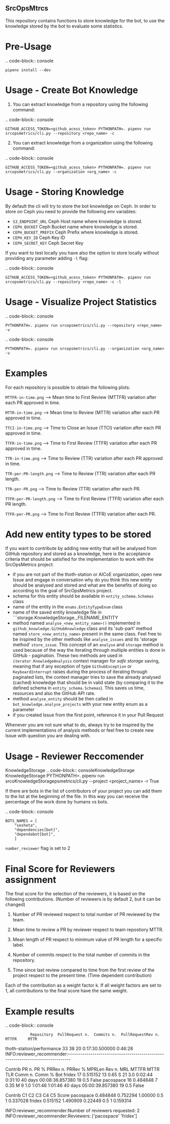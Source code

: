 SrcOpsMtrcs
------------

This repository contains functions to store knowledge for the bot,
to use the knowledge stored by the bot to evaluate some statistics.

Pre-Usage
=========

.. code-block:: console

    pipenv install --dev

Usage - Create Bot Knowledge
============================

1. You can extract knowledge from a repository using the following command:

.. code-block:: console

    GITHUB_ACCESS_TOKEN=<github_acess_token> PYTHONPATH=. pipenv run srcopsmetrics/cli.py --repository <repo_name> -c

2. You can extract knowledge from a organization using the following command:

.. code-block:: console

    GITHUB_ACCESS_TOKEN=<github_acess_token> PYTHONPATH=. pipenv run srcopsmetrics/cli.py --organization <org_name> -c

Usage - Storing Knowledge
====================================

By default the cli will try to store the bot knowledge on Ceph.
In order to store on Ceph you need to provide the following env variables:

- `S3_ENDPOINT_URL` Ceph Host name where knowledge is stored.
- `CEPH_BUCKET` Ceph Bucket name where knowledge is stored.
- `CEPH_BUCKET_PREFIX` Ceph Prefix where knowledge is stored.
- `CEPH_KEY_ID` Ceph Key ID
- `CEPH_SECRET_KEY` Ceph Secret Key

If you want to test locally you have also the option to store locally without providing any parameter adding `-l` flag:

.. code-block:: console

    GITHUB_ACCESS_TOKEN=<github_acess_token> PYTHONPATH=. pipenv run srcopsmetrics/cli.py --repository <repo_name> -c -l

Usage - Visualize Project Statistics
====================================

.. code-block:: console

    PYTHONPATH=. pipenv run srcopsmetrics/cli.py --repository <repo_name> -v

.. code-block:: console

    PYTHONPATH=. pipenv run srcopsmetrics/cli.py --organization <org_name> -v

Examples
=========
For each repository is possible to obtain the following plots:

`MTTFR-in-time.png` --> Mean time to First Review (MTTFR) variation after each PR approved in time.

`MTTR-in-time.png` --> Mean time to Review (MTTR) variation after each PR approved in time.

`TTCI-in-time.png` --> Time to Close an Issue (TTCI) variation after each PR approved in time.

`TTFR-in-time.png` --> Time to First Review (TTFR) variation after each PR approved in time.

`TTR-in-time.png` --> Time to Review (TTR) variation after each PR approved in time.

`TTR-per-PR-length.png` --> Time to Review (TTR) variation after each PR length.

`TTR-per-PR.png` --> Time to Review (TTR) variation after each PR.

`TTFR-per-PR-length.png` --> Time to First Review (TTFR) variation after each PR length.

`TTFR-per-PR.png` --> Time to First Review (TTFR) variation after each PR.

Add new entity types to be stored
====================================

If you want to contribute by adding new entity that will be analysed from GitHub repository and stored as a knowledge, here is the acceptance criteria that should be satisfied for the implementation to work with the SrcOpsMetrics project:

* if you are not part of the thoth-station or AICoE organization, open new Issue and engage in conversation why do you think this new entity should be analysed and stored and what are the benefits of doing so according to the goal of SrcOpsMetrics project. 
* schema for this entity should be available in ```entity_schema.Schemas``` class
* name of the entity in the ```enums.EntityTypeEnum``` class
* name of the saved entity knowledge file in ```storage.KnowledgeStorage._FILENAME_ENTITY
* method named ```analyse_<new_entity_name>()``` implemented in ```github_knowledge.GitHubKnowledge``` class and its 'sub-part' method named ```store_<new_entity_name>``` present in the same class. Feel free to be inspired by the other methods like ```analyse_issues``` and its 'storage method' ```store_issue```. This concept of an ```analyse``` and ```storage``` method is used because of the way the iterating through multiple entities is done in GitHub - pagination. These two methods are used in ```iterator.KnowledgeAnalysis``` context manager for *safe storage* saving, meaning that if any exception of type ```GithubException``` or ```KeyboardInterrupt``` raises during the process of iterating through paginated lists, the context manager tries to save the already analysed (cached) knowledge that should be in valid state (by comparing it to the defined schema in ```entity_schema.Schemas```). This saves us time, resources and also the GitHub API rate.
* method ```analyse_entity``` should be then called in ```bot_knowledge.analyse_projects``` with your new entity enum as a parameter
* if you created Issue from the first point, reference it in your Pull Request

Whenever you are not sure what to do, always try to be inspired by the current implementations of analysis methods or feel free to create new Issue with question you are dealing with. 

Usage - Reviewer Reccomender
============================
KnowledgeStorage
.. code-block:: consoleKnowledgeStorage
KnowledgeStorage
    PYTHONPATH=. pipenv run srcoKnowledgeStoragepsmetrics/cli.py --project <project_name> -r True

If there are bots in the list of contributors of your project you can add them to the list
at the beginning of the file. In this way you can receive the percentage of the work
done by humans vs bots.

.. code-block:: console

    BOTS_NAMES = [
        "sesheta",
        "dependencies[bot]",
        "dependabot[bot]",
        ]

`number_reviewer` flag is set to 2

Final Score for Reviewers assignment
=====================================

The final score for the selection of the reviewers, it is based on the following
contributions. (Number of reviewers is by default 2, but it can be changed)

1. Number of PR reviewed respect to total number of PR reviewed by the team.

2. Mean time to review a PR by reviewer respect to team repostiory MTTR.

3. Mean length of PR respect to minimum value of PR length for a specific label.

4. Number of commits respect to the total number of commits in the repository.

5. Time since last review compared to time from the first review of the project respect to the present time.
(Time dependent contribution)

Each of the contribution as a weight factor k. If all weight factors are set to 1,
all contributions to the final score have the same weight.

Example results
===============

.. code-block:: console

               Repository  PullRequest n.  Commits n.  PullRequestRev n.           MTTFR     MTTR

thoth-station/performance              33          38                 20  0:17:30.500000  0:46:28
INFO:reviewer_recommender:-------------------------------------------------------------------------------

Contrib  PR n.      PR %  PRRev n.  PRRev % MPRLen  Rev n.  MRL    MTTFR     MTTR                     TLR  Comm n.  Comm %    Bot
fridex     17  0.515152        13     0.65      S      21  3.0  0:02:44  0:31:10 40 days 00:08:36.857380       19     0.5  False
pacospace  16  0.484848         7     0.35      M       9  1.0  1:01:46  1:01:46 40 days 05:00:39.857380       19     0.5  False

Contrib        C1        C2       C3   C4  C5     Score
pacospace  0.484848  0.752294  1.00000  0.5   1  0.337028
fridex     0.515152  1.490909  0.22449  0.5   1  0.159314

INFO:reviewer_recommender:Number of reviewers requested: 2
INFO:reviewer_recommender:Reviewers: ['pacospace' 'fridex']
